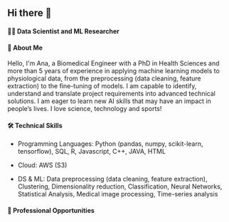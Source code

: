 ## Hi there 👋

#### 👩‍💻 Data Scientist and ML Researcher

#### 🚀 About Me
Hello, I'm Ana, a Biomedical Engineer with a PhD in Health Sciences and more than 5 years of experience in 
applying machine learning models to physiological data, from the preprocessing (data cleaning, feature extraction) to the fine-tuning of models. I am capable to identify, understand and translate project requirements into advanced technical solutions. I am eager to learn new AI skills that may have an impact in people’s lives. I love science, technology and sports! 

#### 🛠️ Technical Skills
- Programming Languages: Python (pandas, numpy, scikit-learn, tensorflow), SQL, R, Javascript, C++, JAVA, HTML

- Cloud: AWS (S3)

- DS & ML: Data preprocessing (data cleaning, feature extraction), Clustering, Dimensionality reduction, Classification, Neural Networks, Statistical Analysis, Medical image processing, Time-series analysis

<!-- - (TODO) web scrapping, APIs, streamlit -->
  
#### 💼 Professional Opportunities


<!--
**anacoelho92/anacoelho92** is a ✨ _special_ ✨ repository because its `README.md` (this file) appears on your GitHub profile.

Here are some ideas to get you started:

- 🔭 I’m currently working on ...
- 🌱 I’m currently learning ...
- 👯 I’m looking to collaborate on ...
- 🤔 I’m looking for help with ...
- 💬 Ask me about ...
- 📫 How to reach me: ...
- 😄 Pronouns: ...
- ⚡ Fun fact: ...
-->
